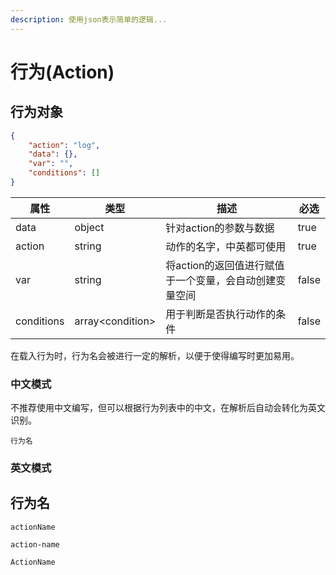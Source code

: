 ```yaml
---
description: 使用json表示简单的逻辑...
---
```


# 行为(Action)

## 行为对象

```json
{
    "action": "log",
    "data": {},
    "var": "",
    "conditions": []
}
```

<table><thead><tr><th>属性</th><th>类型</th><th>描述</th><th data-type="checkbox">必选</th></tr></thead><tbody><tr><td>data</td><td>object</td><td>针对action的参数与数据</td><td>true</td></tr><tr><td>action</td><td>string</td><td>动作的名字，中英都可使用</td><td>true</td></tr><tr><td>var</td><td>string</td><td>将action的返回值进行赋值于一个变量，会自动创建变量空间</td><td>false</td></tr><tr><td>conditions</td><td>array&#x3C;condition></td><td>用于判断是否执行动作的条件</td><td>false</td></tr></tbody></table>

在载入行为时，行为名会被进行一定的解析，以便于使得编写时更加易用。

### 中文模式

不推荐使用中文编写，但可以根据行为列表中的中文，在解析后自动会转化为英文识别。

`行为名`

### 英文模式

## 行为名

`actionName`

`action-name`

`ActionName`
